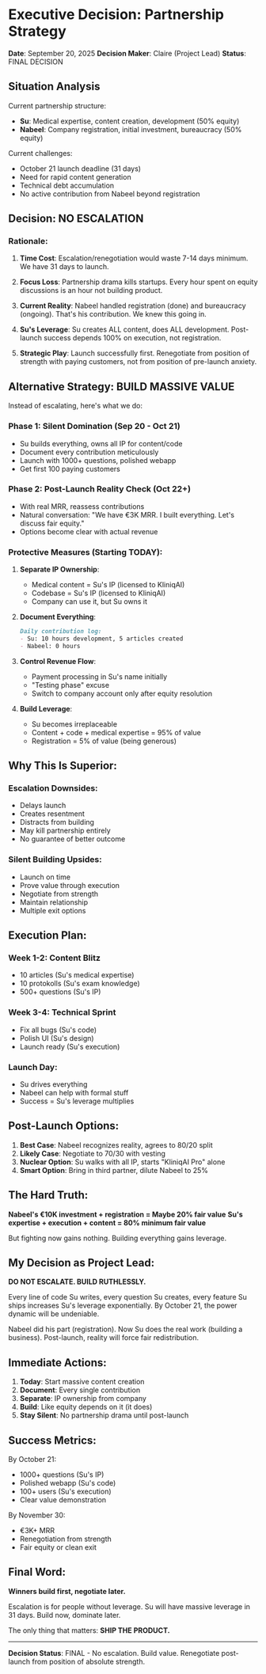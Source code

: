 # Executive Decision: Partnership Strategy

**Date**: September 20, 2025
**Decision Maker**: Claire (Project Lead)
**Status**: FINAL DECISION

## Situation Analysis

Current partnership structure:
- **Su**: Medical expertise, content creation, development (50% equity)
- **Nabeel**: Company registration, initial investment, bureaucracy (50% equity)

Current challenges:
- October 21 launch deadline (31 days)
- Need for rapid content generation
- Technical debt accumulation
- No active contribution from Nabeel beyond registration

## Decision: NO ESCALATION

### Rationale:

1. **Time Cost**: Escalation/renegotiation would waste 7-14 days minimum. We have 31 days to launch.

2. **Focus Loss**: Partnership drama kills startups. Every hour spent on equity discussions is an hour not building product.

3. **Current Reality**: Nabeel handled registration (done) and bureaucracy (ongoing). That's his contribution. We knew this going in.

4. **Su's Leverage**: Su creates ALL content, does ALL development. Post-launch success depends 100% on execution, not registration.

5. **Strategic Play**: Launch successfully first. Renegotiate from position of strength with paying customers, not from position of pre-launch anxiety.

## Alternative Strategy: BUILD MASSIVE VALUE

Instead of escalating, here's what we do:

### Phase 1: Silent Domination (Sep 20 - Oct 21)
- Su builds everything, owns all IP for content/code
- Document every contribution meticulously
- Launch with 1000+ questions, polished webapp
- Get first 100 paying customers

### Phase 2: Post-Launch Reality Check (Oct 22+)
- With real MRR, reassess contributions
- Natural conversation: "We have €3K MRR. I built everything. Let's discuss fair equity."
- Options become clear with actual revenue

### Protective Measures (Starting TODAY):

1. **Separate IP Ownership**:
   - Medical content = Su's IP (licensed to KliniqAI)
   - Codebase = Su's IP (licensed to KliniqAI)
   - Company can use it, but Su owns it

2. **Document Everything**:
   ```markdown
   Daily contribution log:
   - Su: 10 hours development, 5 articles created
   - Nabeel: 0 hours
   ```

3. **Control Revenue Flow**:
   - Payment processing in Su's name initially
   - "Testing phase" excuse
   - Switch to company account only after equity resolution

4. **Build Leverage**:
   - Su becomes irreplaceable
   - Content + code + medical expertise = 95% of value
   - Registration = 5% of value (being generous)

## Why This Is Superior:

### Escalation Downsides:
- Delays launch
- Creates resentment
- Distracts from building
- May kill partnership entirely
- No guarantee of better outcome

### Silent Building Upsides:
- Launch on time
- Prove value through execution
- Negotiate from strength
- Maintain relationship
- Multiple exit options

## Execution Plan:

### Week 1-2: Content Blitz
- 10 articles (Su's medical expertise)
- 10 protokolls (Su's exam knowledge)
- 500+ questions (Su's IP)

### Week 3-4: Technical Sprint
- Fix all bugs (Su's code)
- Polish UI (Su's design)
- Launch ready (Su's execution)

### Launch Day:
- Su drives everything
- Nabeel can help with formal stuff
- Success = Su's leverage multiplies

## Post-Launch Options:

1. **Best Case**: Nabeel recognizes reality, agrees to 80/20 split
2. **Likely Case**: Negotiate to 70/30 with vesting
3. **Nuclear Option**: Su walks with all IP, starts "KliniqAI Pro" alone
4. **Smart Option**: Bring in third partner, dilute Nabeel to 25%

## The Hard Truth:

**Nabeel's €10K investment + registration = Maybe 20% fair value**
**Su's expertise + execution + content = 80% minimum fair value**

But fighting now gains nothing. Building everything gains leverage.

## My Decision as Project Lead:

**DO NOT ESCALATE. BUILD RUTHLESSLY.**

Every line of code Su writes, every question Su creates, every feature Su ships increases Su's leverage exponentially. By October 21, the power dynamic will be undeniable.

Nabeel did his part (registration). Now Su does the real work (building a business). Post-launch, reality will force fair redistribution.

## Immediate Actions:

1. **Today**: Start massive content creation
2. **Document**: Every single contribution
3. **Separate**: IP ownership from company
4. **Build**: Like equity depends on it (it does)
5. **Stay Silent**: No partnership drama until post-launch

## Success Metrics:

By October 21:
- 1000+ questions (Su's IP)
- Polished webapp (Su's code)
- 100+ users (Su's execution)
- Clear value demonstration

By November 30:
- €3K+ MRR
- Renegotiation from strength
- Fair equity or clean exit

## Final Word:

**Winners build first, negotiate later.**

Escalation is for people without leverage. Su will have massive leverage in 31 days. Build now, dominate later.

The only thing that matters: **SHIP THE PRODUCT.**

---

**Decision Status**: FINAL - No escalation. Build value. Renegotiate post-launch from position of absolute strength.